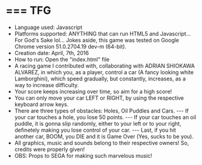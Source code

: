 ===
TFG
===
- Language used: Javascript
- Platforms supported: ANYTHING that can run HTML5 and Javascript... For God's Sake lol... Jokes aside, this game was tested on Google Chrome version 51.0.2704.19 dev-m (64-bit).
- Creation date: April, 7th, 2016
- How to run: Open the "index.html" file
- A racing game I contributed with, collaborating with ADRIAN SHIOKAWA ALVAREZ, in which you, as a player, control a car (A fancy looking white Lamborghini), which speed gradually, but constantly, increases, as a way to increase difficulty.
- Your score keeps increasing over time, so aim for a high score!
- You can only move your car LEFT or RIGHT, by using the respective keyboard arrow keys.
- There are three types of obstacles: Holes, Oil Puddles and Cars.
--- If your car touches a hole, you lose 50 points.
--- If your car touches an oil puddle, it is gonna slip randomly, either to your left or to your right, definetely making you lose control of your car.
--- Last, if you hit another car, BOOM, you DIE and it is Game Over (Yes, sucks to be you).
- All graphics, music and sounds belong to their respective owners! So, credits were properly given!
- OBS: Props to SEGA for making such marvelous music!
